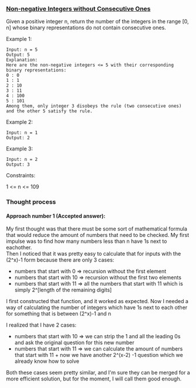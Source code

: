 ### [Non-negative Integers without Consecutive Ones](https://leetcode.com/explore/challenge/card/july-leetcoding-challenge-2021/611/week-4-july-22nd-july-28th/3826/)

Given a positive integer n, return the number of the integers in the range [0, n] whose binary representations do not
contain consecutive ones.

Example 1:

```
Input: n = 5
Output: 5
Explanation:
Here are the non-negative integers <= 5 with their corresponding binary representations:
0 : 0
1 : 1
2 : 10
3 : 11
4 : 100
5 : 101
Among them, only integer 3 disobeys the rule (two consecutive ones) and the other 5 satisfy the rule.

```

Example 2:

```
Input: n = 1
Output: 2
```

Example 3:

```
Input: n = 2
Output: 3
```

Constraints:

1 <= n <= 109

### Thought process

#### Approach number 1 (Accepted answer):

My first thought was that there must be some sort of mathematical formula that would reduce the amount of numbers that
need to be checked. My first impulse was to find how many numbers less than n have 1s next to eachother.   
Then I noticed that it was pretty easy to calculate that for inputs with the (2^x)-1 form because there are only 3
cases:

* numbers that start with 0 => recursion without the first element
* numbers that start with 10 => recursion without the first two elements
* numbers that start with 11 => all the numbers that start with 11 which is simply 2^[length of the remaining digits]

I first constructed that function, and it worked as expected. Now I needed a way of calculating the number of integers
which have 1s next to each other for something that is between (2^x)-1 and n

I realized that I have 2 cases:

* numbers that start with 10 => we can strip the 1 and all the leading 0s and ask the original question for this new
  number
* numbers that start with 11 => we can calculate the amount of numbers that start with 11 + now we have another 2^(x-2)
  -1 question which we already know how to solve

Both these cases seem pretty similar, and I'm sure they can be merged for a more efficient solution, but for the moment,
I will call them good enough.
